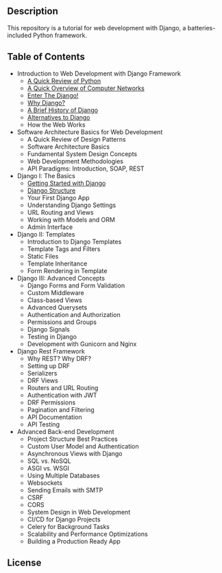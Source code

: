 ## Description
This repository is a tutorial for web development with Django, a batteries-included Python framework.

## Table of Contents

- Introduction to Web Development with Django Framework
	- [A Quick Review of Python](Introduction/A%20Quick%20Review%20of%20Python.md)
	- [A Quick Overview of Computer Networks](Introduction/A%20Quick%20Overview%20of%20Computer%20Networks.md)
	- [Enter The Django!](Introduction/Enter%20The%20Django!.md)
    - [Why Django?](Why%20Django.md)
    - [A Brief History of Django](Introduction/A%20Brief%20History%20of%20Django.md)
    - [Alternatives to Django](Introduction/Alternatives%20to%20Django.md)
    - How the Web Works
- Software Architecture Basics for Web Development
    - A Quick Review of Design Patterns
    - Software Architecture Basics
    - Fundamental System Design Concepts
    - Web Development Methodologies
    - API Paradigms: Introduction, SOAP, REST
- Django I: The Basics
	- [Getting Started with Django](Django%20I%20-%20The%20Basics/Getting%20Started%20with%20Django.md)
	- [Django Structure](Django%20I%20-%20The%20Basics/Django%20Structure.md)
	- Your First Django App
	- Understanding Django Settings
	- URL Routing and Views
	- Working with Models and ORM
	- Admin Interface
- Django II: Templates
	- Introduction to Django Templates
	- Template Tags and Filters
	- Static Files
	- Template Inheritance
	- Form Rendering in Template
- Django III: Advanced Concepts
	- Django Forms and Form Validation
	- Custom Middleware
	- Class-based Views
	- Advanced Querysets
	- Authentication and Authorization
	- Permissions and Groups
	- Django Signals
	- Testing in Django
	- Development with Gunicorn and Nginx
- Django Rest Framework
	- Why REST? Why DRF?
	- Setting up DRF
	- Serializers
	- DRF Views
	- Routers and URL Routing
	- Authentication with JWT
	- DRF Permissions
	- Pagination and Filtering
	- API Documentation
	- API Testing
- Advanced Back-end Development
	- Project Structure Best Practices
	- Custom User Model and Authentication
	- Asynchronous Views with Django
	- SQL vs. NoSQL
	- ASGI vs. WSGI
	- Using Multiple Databases
	- Websockets
	- Sending Emails with SMTP
	- CSRF
	- CORS
	- System Design in Web Development
	- CI/CD for Django Projects
	- Celery for Background Tasks
	- Scalability and Performance Optimizations
	- Building a Production Ready App

## License
